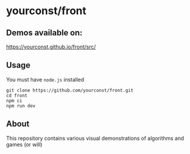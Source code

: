 # yourconst/front

## Demos available on:
https://yourconst.github.io/front/src/

## Usage
You must have `node.js` installed

```
git clone https://github.com/yourconst/front.git
cd front
npm ci
npm run dev
```

## About
This repository contains various visual demonstrations of algorithms and games (or will)
